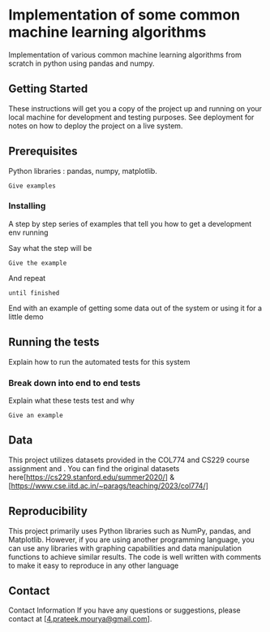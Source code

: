 # Implementation of some common machine learning algorithms

Implementation of various common machine learning algorithms from scratch in python using pandas and numpy.

## Getting Started

These instructions will get you a copy of the project up and running on your local machine for development and testing purposes. See deployment for notes on how to deploy the project on a live system.

## Prerequisites

Python libraries : pandas, numpy, matplotlib. 

```
Give examples
```

### Installing

A step by step series of examples that tell you how to get a development env running

Say what the step will be

```
Give the example
```

And repeat

```
until finished
```

End with an example of getting some data out of the system or using it for a little demo

## Running the tests

Explain how to run the automated tests for this system

### Break down into end to end tests

Explain what these tests test and why

```
Give an example
```

## Data
This project utilizes datasets provided in the COL774 and CS229 course assignment and . You can find the original datasets here[https://cs229.stanford.edu/summer2020/] & [https://www.cse.iitd.ac.in/~parags/teaching/2023/col774/]

## Reproducibility

This project primarily uses Python libraries such as NumPy, pandas, and Matplotlib. However, if you are using another programming language, you can use any libraries with graphing capabilities and data manipulation functions to achieve similar results. The code is well written with comments to make it easy to reproduce in any other language

## Contact
Contact Information
If you have any questions or suggestions, please contact at [4.prateek.mourya@gmail.com].
